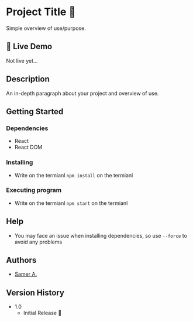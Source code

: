 # Project Title 🚀

Simple overview of use/purpose.

## 🔴 Live Demo

Not live yet...

## Description

An in-depth paragraph about your project and overview of use.

## Getting Started

### Dependencies

- React
- React DOM

### Installing

- Write on the termianl `npm install` on the termianl

### Executing program

- Write on the termianl `npm start` on the termianl

## Help

- You may face an issue when installing dependencies, so use `--force` to avoid any problems

## Authors

- [Samer A.](https://twitter.com/ssadawi__)

## Version History

- 1.0
  - Initial Release 🚀
